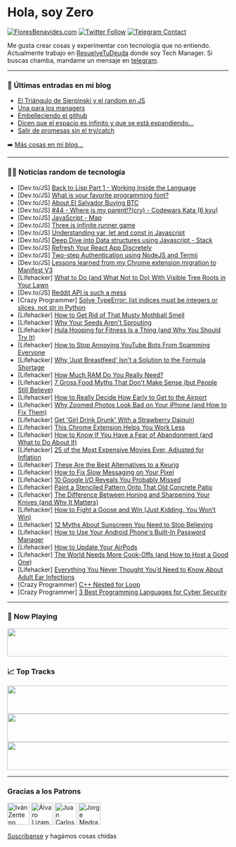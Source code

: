 # Hola, soy Zero

[![FloresBenavides.com](https://img.shields.io/website?down_message=oops&label=MiBlog&style=for-the-badge&up_message=online&url=https%3A%2F%2Ffloresbenavides.com)](https://floresbenavides.com) [![Twitter Follow](https://img.shields.io/twitter/follow/ZeroDragon?color=%231DA1F2&label=Follow&logo=twitter&logoColor=ffffff&style=for-the-badge)](https://twitter.com/zerodragon) [![Telegram Contact](https://img.shields.io/badge/escr%C3%ADbeme-ZeroDragon-%2326A5E4?style=for-the-badge&logo=telegram)](https://t.me/zerodragon)

Me gusta crear cosas y experimentar con tecnología que no entiendo.
Actualmente trabajo en [ResuelveTuDeuda](http://github.com/resuelve) donde soy Tech Manager.
Si buscas chamba, mandame un mensaje en [telegram](https://t.me/zerodragon).

---

### 📕 Últimas entradas en mi blog
<!-- BLOG-POST-LIST:START -->
- [El Triángulo de Sierpinski y el random en JS](https://floresbenavides.com/el-triangulo-de-sierpinski-y-el-random-en-js/)
- [Una para los managers](https://floresbenavides.com/una-para-los-managers/)
- [Embelleciendo el github](https://floresbenavides.com/embelleciendo-el-github/)
- [Dicen que el espacio es infinito y que se está expandiendo…](https://floresbenavides.com/dicen-que-el-espacio-es-infinito-y-que-se-esta-expandiendo/)
- [Salir de promesas sin el try/catch](https://floresbenavides.com/salir-de-promesas-sin-el-try-catch/)
<!-- BLOG-POST-LIST:END -->

➡️ [Más cosas en mi blog...](https://floresbenavides.com)

---

### 👨‍💻 Noticias random de tecnología
<!-- TECH-POSTS:START -->
- [Dev.to/JS] [Back to Lisp Part 1 - Working Inside the Language](https://dev.to/wesen/back-to-lisp-part-1-working-inside-the-language-1f9h)
- [Dev.to/JS] [What is your favorite programming font?](https://dev.to/alesbe/what-is-your-favorite-programming-font-3ja9)
- [Dev.to/JS] [About El Salvador Buying BTC](https://dev.to/alyssamalin55/about-el-salvador-buying-btc-578k)
- [Dev.to/JS] [#44 - Where is my parent!?&lpar;cry&rpar; - Codewars Kata &lpar;6 kyu&rpar;](https://dev.to/cesar__dlr/44-where-is-my-parentcry-codewars-kata-6-kyu-446)
- [Dev.to/JS] [JavaScript - Map](https://dev.to/justtanwa/javascript-map-ko1)
- [Dev.to/JS] [Three.js infinite runner game](https://dev.to/shujaagideon/threejs-infinite-runner-game-1cgo)
- [Dev.to/JS] [Understanding var, let and const in Javascript](https://dev.to/azharahmed98/understanding-var-let-and-const-in-javascript-3oo)
- [Dev.to/JS] [Deep Dive into Data structures using Javascript - Stack](https://dev.to/humblecoder00/deep-dive-into-data-structures-using-javascript-stack-3d0j)
- [Dev.to/JS] [Refresh Your React App Discretely](https://dev.to/lightpohl/refresh-your-react-app-discretely-9g5)
- [Dev.to/JS] [Two-step Authentication using NodeJS and Termii](https://dev.to/drchibs/two-step-authentication-using-nodejs-and-termii-25lp)
- [Dev.to/JS] [Lessons learned from my Chrome extension migration to Manifest V3](https://dev.to/wtetsu/lessons-learned-from-my-chrome-extension-migration-to-manifest-v3-76j)
- [Lifehacker] [What to Do &lpar;and What Not to Do&rpar; With Visible Tree Roots in Your Lawn](https://lifehacker.com/what-to-do-and-what-not-to-do-with-visible-tree-roots-1848920451)
- [Dev.to/JS] [Reddit API is such a mess](https://dev.to/pilcrowonpaper/reddit-api-is-such-a-mess-me2)
- [Crazy Programmer] [Solve TypeError: list indices must be integers or slices, not str in Python](https://www.thecrazyprogrammer.com/2022/05/list-indices-must-be-integers-or-slices-not-str.html)
- [Lifehacker] [How to Get Rid of That Musty Mothball Smell](https://lifehacker.com/how-to-get-rid-of-that-musty-mothball-smell-1848920459)
- [Lifehacker] [Why Your Seeds Aren&#39;t Sprouting](https://lifehacker.com/why-your-seeds-arent-sprouting-1848920464)
- [Lifehacker] [Hula Hooping for Fitness Is a Thing &lpar;and Why You Should Try It&rpar;](https://lifehacker.com/hula-hooping-for-fitness-is-a-thing-and-why-you-should-1848924232)
- [Lifehacker] [How to Stop Annoying YouTube Bots From Spamming Everyone](https://lifehacker.com/how-to-stop-annoying-youtube-bots-from-spamming-everyon-1848924366)
- [Lifehacker] [Why &#39;Just Breastfeed&#39; Isn&#39;t a Solution to the Formula Shortage](https://lifehacker.com/why-just-breastfeed-isnt-a-solution-to-the-formula-shor-1848923802)
- [Lifehacker] [How Much RAM Do You Really Need?](https://lifehacker.com/how-much-ram-do-you-really-need-1848924012)
- [Lifehacker] [7 Gross Food Myths That Don&#39;t Make Sense &lpar;but People Still Believe&rpar;](https://lifehacker.com/7-gross-food-myths-that-dont-make-sense-but-people-sti-1848919243)
- [Lifehacker] [How to Really Decide How Early to Get to the Airport](https://lifehacker.com/how-to-really-decide-how-early-to-get-to-the-airport-1848923019)
- [Lifehacker] [Why Zoomed Photos Look Bad on Your iPhone &lpar;and How to Fix Them&rpar;](https://lifehacker.com/why-zoomed-photos-look-bad-on-your-iphone-and-how-to-f-1848922895)
- [Lifehacker] [Get &#39;Girl Drink Drunk&#39; With a Strawberry Daiquiri](https://lifehacker.com/get-girl-drink-drunk-with-a-strawberry-daiquiri-1848922988)
- [Lifehacker] [This Chrome Extension Helps You Work Less](https://lifehacker.com/this-chrome-extension-helps-you-work-less-1848918834)
- [Lifehacker] [How to Know If You Have a Fear of Abandonment &lpar;and What to Do About It&rpar;](https://lifehacker.com/how-to-know-if-you-have-a-fear-of-abandonment-and-what-1848908061)
- [Lifehacker] [25 of the Most Expensive Movies Ever, Adjusted for Inflation](https://lifehacker.com/25-of-the-most-expensive-movies-ever-adjusted-for-infl-1848910713)
- [Lifehacker] [These Are the Best Alternatives to a Keurig](https://lifehacker.com/these-are-the-best-alternatives-to-a-keurig-1848922199)
- [Lifehacker] [How to Fix Slow Messaging on Your Pixel](https://lifehacker.com/how-to-fix-slow-messaging-on-your-pixel-1848921960)
- [Lifehacker] [10 Google I/O Reveals You Probably Missed](https://lifehacker.com/10-of-the-best-google-i-o-reveals-you-probably-missed-1848921119)
- [Lifehacker] [Paint a Stenciled Pattern Onto That Old Concrete Patio](https://lifehacker.com/paint-a-stenciled-pattern-onto-that-old-concrete-patio-1848920075)
- [Lifehacker] [The Difference Between Honing and Sharpening Your Knives &lpar;and Why It Matters&rpar;](https://lifehacker.com/the-difference-between-honing-and-sharpening-your-knive-1848919780)
- [Lifehacker] [How to Fight a Goose and Win &lpar;Just Kidding, You Won’t Win&rpar;](https://lifehacker.com/how-to-fight-a-goose-and-win-just-kidding-you-won-t-w-1848918670)
- [Lifehacker] [12 Myths About Sunscreen You Need to Stop Believing](https://lifehacker.com/12-myths-about-sunscreen-you-need-to-stop-believing-1848916363)
- [Lifehacker] [How to Use Your Android Phone&#39;s Built-In Password Manager](https://lifehacker.com/how-to-use-your-android-phones-built-in-password-manage-1848918409)
- [Lifehacker] [How to Update Your AirPods](https://lifehacker.com/how-to-update-your-airpods-1848911869)
- [Lifehacker] [The World Needs More Cook-Offs &lpar;and How to Host a Good One&rpar;](https://lifehacker.com/the-world-needs-more-cook-offs-and-how-to-host-a-good-1848917757)
- [Lifehacker] [Everything You Never Thought You’d Need to Know About Adult Ear Infections](https://lifehacker.com/everything-you-never-thought-you-d-need-to-know-about-a-1848917104)
- [Crazy Programmer] [C++ Nested for Loop](https://www.thecrazyprogrammer.com/2022/05/c-nested-for-loop.html)
- [Crazy Programmer] [3 Best Programming Languages for Cyber Security](https://www.thecrazyprogrammer.com/2022/04/programming-languages-for-cyber-security.html)<!-- TECH-POSTS:END -->

---

### 🎵 Now Playing
<a href="https://spotify-now-playing-dun.vercel.app/now-playing?open"><img src="https://spotify-now-playing-dun.vercel.app/now-playing" width="540" height="64"></a>

### 📈 Top Tracks
<a href="https://spotify-now-playing-dun.vercel.app/top-tracks?i=1&open"><img src="https://spotify-now-playing-dun.vercel.app/top-tracks?i=1" width="540" height="64"></a>
<a href="https://spotify-now-playing-dun.vercel.app/top-tracks?i=2&open"><img src="https://spotify-now-playing-dun.vercel.app/top-tracks?i=2" width="540" height="64"></a>
<a href="https://spotify-now-playing-dun.vercel.app/top-tracks?i=3&open"><img src="https://spotify-now-playing-dun.vercel.app/top-tracks?i=3" width="540" height="64"></a>

---

### Gracias a los Patrons
[<img src="https://avatars.githubusercontent.com/u/243380?v=4" alt="Iván Zenteno" width="50px">](https://github.com/k001) [<img src="https://avatars.githubusercontent.com/u/19955639?v=4" alt="Álvaro Lizama" width="50px">](https://github.com/alvarolizama) [<img src="https://avatars.githubusercontent.com/u/2718753?v=4" alt="Juan Carlos Ruiz" width="50px">](https://github.com/JuanCrg90) [<img src="https://avatars.githubusercontent.com/u/37025?v=4" alt="Jorge Medrano" width="50px">](https://github.com/h1pp1e) 

[Suscríbanse](https://www.patreon.com/zerodragon) y hagámos cosas chidas

